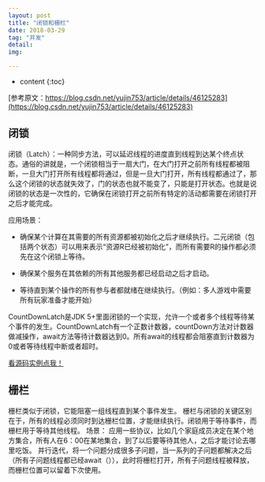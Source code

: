 ```yaml
---
layout: post
title: "闭锁和栅栏"
date: 2018-03-29
tag: "并发"
detail: 
img: 

---
```


* content
{:toc}

[参考原文：https://blog.csdn.net/yujin753/article/details/46125283](https://blog.csdn.net/yujin753/article/details/46125283)

## 闭锁

闭锁（Latch）：一种同步方法，可以延迟线程的进度直到线程到达某个终点状态。通俗的讲就是，一个闭锁相当于一扇大门，在大门打开之前所有线程都被阻断，一旦大门打开所有线程都将通过，但是一旦大门打开，所有线程都通过了，那么这个闭锁的状态就失效了，门的状态也就不能变了，只能是打开状态。也就是说闭锁的状态是一次性的，它确保在闭锁打开之前所有特定的活动都需要在闭锁打开之后才能完成。


应用场景：

* 确保某个计算在其需要的所有资源都被初始化之后才继续执行。二元闭锁（包括两个状态）可以用来表示“资源R已经被初始化”，而所有需要R的操作都必须先在这个闭锁上等待。

* 确保某个服务在其依赖的所有其他服务都已经启动之后才启动。

* 等待直到某个操作的所有参与者都就绪在继续执行。（例如：多人游戏中需要所有玩家准备才能开始）


CountDownLatch是JDK 5+里面闭锁的一个实现，允许一个或者多个线程等待某个事件的发生。CountDownLatch有一个正数计数器，countDown方法对计数器做减操作，await方法等待计数器达到0。所有await的线程都会阻塞直到计数器为0或者等待线程中断或者超时。


[看源码实例点我！](https://github.com/zhongyp/Demo/tree/master/src/main/java/com/zhongyp/thread/latchcyclicbarrier)


## 栅栏

栅栏类似于闭锁，它能阻塞一组线程直到某个事件发生。 栅栏与闭锁的关键区别在于，所有的线程必须同时到达栅栏位置，才能继续执行。闭锁用于等待事件，而栅栏用于等待其他线程。
场景： 应用一些协议，比如几个家庭成员决定在某个地方集合，所有人在6：00在某地集合，到了以后要等待其他人，之后才能讨论去哪里吃饭。 并行迭代，将一个问题分成很多子问题，当一系列的子问题都解决之后（所有子问题线程都已经await（）），此时将栅栏打开，所有子问题线程被释放，而栅栏位置可以留着下次使用。





